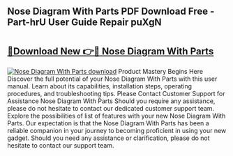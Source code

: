 ## Nose Diagram With Parts PDF Download Free - Part-hrU User Guide Repair puXgN

# <h2><a href="http://dfngw9n.blite.top/?on=Nose+Diagram+With+Parts">🔗Download New 👉🔴 Nose Diagram With Parts</a></h2>

[![Nose Diagram With Parts download](https://i.imgur.com/lujVjoI.png)](http://dfngw9n.blite.top/?on=Nose+Diagram+With+Parts)
Product Mastery Begins Here Discover the full potential of your Nose Diagram With Parts with this user manual. Learn about its capabilities, installation steps, operating procedures, and troubleshooting tips. Please Contact Customer Support for Assistance Nose Diagram With Parts Should you require any assistance, please do not hesitate to contact our dedicated customer support team. Explore the possibilities of list of features with your new Nose Diagram With Parts. Our expectation is that the Nose Diagram With Parts has been a reliable companion in your journey to becoming proficient in using your new gadget. Should you need any assistance or clarification, please do not hesitate to contact our support team.
